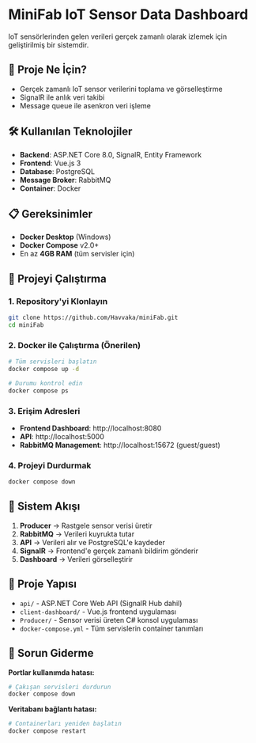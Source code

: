 # MiniFab IoT Sensor Data Dashboard

IoT sensörlerinden gelen verileri gerçek zamanlı olarak izlemek için geliştirilmiş bir sistemdir.

## 🎯 Proje Ne İçin?

- Gerçek zamanlı IoT sensor verilerini toplama ve görselleştirme
- SignalR ile anlık veri takibi
- Message queue ile asenkron veri işleme

## 🛠️ Kullanılan Teknolojiler

- **Backend**: ASP.NET Core 8.0, SignalR, Entity Framework
- **Frontend**: Vue.js 3
- **Database**: PostgreSQL
- **Message Broker**: RabbitMQ
- **Container**: Docker


## 📋 Gereksinimler

- **Docker Desktop** (Windows)
- **Docker Compose** v2.0+
- En az **4GB RAM** (tüm servisler için)

## 🚀 Projeyi Çalıştırma

### 1. Repository'yi Klonlayın

```bash
git clone https://github.com/Havvaka/miniFab.git
cd miniFab
```

### 2. Docker ile Çalıştırma (Önerilen)

```bash
# Tüm servisleri başlatın
docker compose up -d

# Durumu kontrol edin
docker compose ps
```

### 3. Erişim Adresleri

- **Frontend Dashboard**: http://localhost:8080
- **API**: http://localhost:5000
- **RabbitMQ Management**: http://localhost:15672 (guest/guest)

### 4. Projeyi Durdurmak

```bash
docker compose down
```

## 🔄 Sistem Akışı

1. **Producer** → Rastgele sensor verisi üretir
2. **RabbitMQ** → Verileri kuyrukta tutar
3. **API** → Verileri alır ve PostgreSQL'e kaydeder
4. **SignalR** → Frontend'e gerçek zamanlı bildirim gönderir
5. **Dashboard** → Verileri görselleştirir

## 📁 Proje Yapısı

- `api/` - ASP.NET Core Web API (SignalR Hub dahil)
- `client-dashboard/` - Vue.js frontend uygulaması
- `Producer/` - Sensor verisi üreten C# konsol uygulaması
- `docker-compose.yml` - Tüm servislerin container tanımları

## 🔧 Sorun Giderme

**Portlar kullanımda hatası:**
```bash
# Çakışan servisleri durdurun
docker compose down
```

**Veritabanı bağlantı hatası:**
```bash
# Containerları yeniden başlatın
docker compose restart
```



